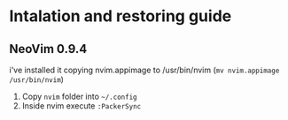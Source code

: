 # Intalation and restoring guide
## NeoVim 0.9.4
i've installed it copying nvim.appimage to /usr/bin/nvim
(`mv nvim.appimage /usr/bin/nvim`)

1. Copy `nvim` folder into `~/.config` 
2. Inside nvim execute `:PackerSync` 


